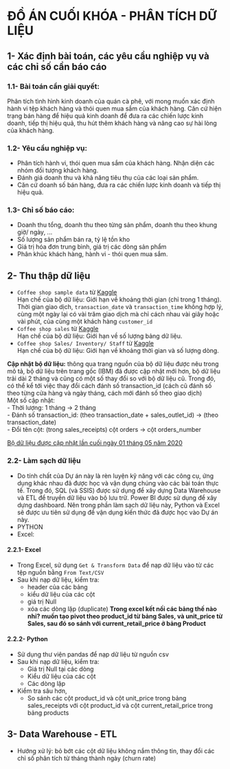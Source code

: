# ĐỒ ÁN CUỐI KHÓA - PHÂN TÍCH DỮ LIỆU

## 1- Xác định bài toán, các yêu cầu nghiệp vụ và các chỉ số cần báo cáo
### 1.1- Bài toán cần giải quyết:
Phân tích tình hình kinh doanh của quán cà phê, với mong muốn xác định hành vi tệp khách hàng và thói quen mua sắm của khách hàng.
Căn cứ hiện trạng bán hàng để hiệu quả kinh doanh để đưa ra các chiến lược kinh doanh, tiếp thị hiệu quả, thu hút thêm khách hàng và nâng cao sự hài lòng của khách hàng.
### 1.2- Yêu cầu nghiệp vụ:
- Phân tích hành vi, thói quen mua sắm của khách hàng. Nhận diện các nhóm đối tượng khách hàng.
- Đánh giá doanh thu và khả năng tiêu thụ của các loại sản phẩm.
- Căn cứ doanh số bán hàng, đưa ra các chiến lược kinh doanh và tiếp thị hiệu quả.
### 1.3- Chỉ số báo cáo:
- Doanh thu tổng, doanh thu theo từng sản phẩm, doanh thu theo khung giờ/ ngày, ...
- Số lượng sản phẩm bán ra, tỷ lệ tồn kho
- Giá trị hóa đơn trung bình, giá trị các dòng sản phẩm
- Phân khúc khách hàng, hành vi - thói quen mua sắm.
## 2- Thu thập dữ liệu
- `Coffee shop sample data` từ [Kaggle](https://www.kaggle.com/datasets/ylchang/coffee-shop-sample-data-1113/data)
  <br /> Hạn chế của bộ dữ liệu: Giới hạn về khoảng thời gian (chỉ trong 1 tháng).
  <br /> Thời gian giao dịch, `transaction_date` và `transaction_time` không hợp lý, cùng một ngày lại có vài trăm giao dịch mà chỉ cách nhau vài giây hoặc vài phút, của cùng một khách hàng `customer_id`
- `Coffee shop sales` từ [Kaggle](https://www.kaggle.com/datasets/ahmedabbas757/coffee-sales)
  <br /> Hạn chế của bộ dữ liệu: Giới hạn về số lượng bảng dữ liệu.
- `Coffee shop Sales/ Inventory/ Staff` từ [Kaggle](https://www.kaggle.com/datasets/viramatv/coffee-shop-data)
  <br /> Hạn chế của bộ dữ liệu: Giới hạn về khoảng thời gian và số lượng dòng.

**Cập nhật bộ dữ liệu:** thông qua trang nguồn của bộ dữ liệu được nêu trong mô tả, bộ dữ liệu trên trang gốc (IBM) đã được cập nhật mới hơn, bộ dữ liệu trải dài 2 tháng và cũng có một số thay đổi so với bộ dữ liệu cũ. Trong đó, có thể kể tới việc thay đổi cách đánh số transaction_id (cách cũ đánh số theo từng cửa hàng và ngày tháng, cách mới đánh số theo giao dịch)
<br /> Một số cập nhật:
<br /> - Thời lượng: 1 tháng -> 2 tháng
<br /> - Đánh số transaction_id: (theo transaction_date + sales_outlet_id) -> (theo transaction_date)
<br /> - Đổi tên cột: (trong sales_receipts) cột orders -> cột orders_number

[Bộ dữ liệu được cập nhật lần cuối ngày 01 tháng 05 năm 2020](https://accelerator.ca.analytics.ibm.com/bi/?perspective=authoring&pathRef=.public_folders%2FIBM%2BAccelerator%2BCatalog%2FContent%2FDAT00065&id=i7B18B79B67E44BBE94A115C21EDF4669&objRef=i7B18B79B67E44BBE94A115C21EDF4669&action=run&format=HTML&cmPropStr=%7B%22id%22%3A%22i7B18B79B67E44BBE94A115C21EDF4669%22%2C%22type%22%3A%22reportView%22%2C%22defaultName%22%3A%22DAT00065%22%2C%22permissions%22%3A%5B%22execute%22%2C%22read%22%2C%22traverse%22%5D%7D)

### 2.2- Làm sạch dữ liệu
- Do tính chất của Dự án này là rèn luyện kỹ năng với các công cụ, ứng dụng khác nhau đã được học và vận dụng chúng vào các bài toán thực tế. Trong đó, SQL (và SSIS) được sử dụng để xây dựng Data Warehouse và ETL để truyền dữ liệu vào bộ lưu trữ. Power BI được sử dụng để xây dựng dashboard. Nên trong phần làm sạch dữ liệu này, Python và Excel sẽ được ưu tiên sử dụng để vận dụng kiến thức đã được học vào Dự án này.
- PYTHON
- Excel:
#### 2.2.1- Excel
- Trong Excel, sử dụng `Get & Transform Data` để nạp dữ liệu vào từ các tệp nguồn bằng `From Text/CSV`
- Sau khi nạp dữ liệu, kiểm tra:
  - header của các bảng
  - kiểu dữ liệu của các cột
  - giá trị Null
  - xóa các dòng lặp (duplicate)
**Trong excel kết nối các bảng thế nào nhỉ? muốn tạo pivot theo product_id từ bảng Sales, và unit_price từ Sales, sau đó so sánh với current_retail_price ở bảng Product**


#### 2.2.2- Python
- Sử dụng thư viện pandas để nạp dữ liệu từ nguồn csv
- Sau khi nạp dữ liệu, kiểm tra:
  - Giá trị Null tại các dòng
  - Kiểu dữ liệu của các cột
  - Các dòng lặp
- Kiểm tra sâu hơn,
  - So sánh các cột product_id và cột unit_price trong bảng sales_receipts với cột product_id và cột current_retail_price trong bảng products

## 3- Data Warehouse - ETL

- Hướng xử lý: bỏ bớt các cột dữ liệu không nắm thông tin, thay đổi các chỉ số phân tích từ tháng thành ngày (churn rate)
